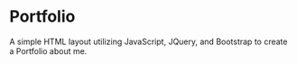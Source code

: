 # Portfolio

A simple HTML layout utilizing JavaScript, JQuery, and Bootstrap to create a Portfolio about me.